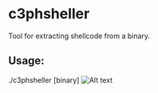 # c3phsheller
Tool for extracting shellcode from a binary.
## Usage: 
./c3phsheller [binary]
![Alt text](http://bayanbox.ir/view/1195380440008200800/Capture.jpg "C3ph Sheller")



